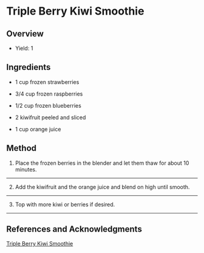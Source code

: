 # Triple Berry Kiwi Smoothie

## Overview

- Yield: 1

## Ingredients

- 1 cup frozen strawberries

- 3/4 cup frozen raspberries

- 1/2 cup frozen blueberries

- 2 kiwifruit peeled and sliced

- 1 cup orange juice

## Method

1. Place the frozen berries in the blender and let them thaw for about 10 minutes.
---

2. Add the kiwifruit and the orange juice and blend on high until smooth.
---

3. Top with more kiwi or berries if desired.
---

## References and Acknowledgments

[Triple Berry Kiwi Smoothie](https://theprettybee.com/triple-berry-kiwi-smoothie/)
